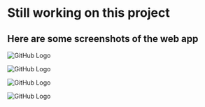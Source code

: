 # Still working on this project

## Here are some screenshots of the web app

![GitHub Logo](/src/images/screenshot1.png)

![GitHub Logo](src/images/screenshot2)

![GitHub Logo](src/images/screenshot3)

![GitHub Logo](src/images/screenshot4)
